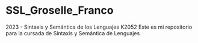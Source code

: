 # SSL_Groselle_Franco
2023 - Sintaxis y Semántica de los Lenguajes K2052
Este es mi repositorio para la cursada de Sintaxis y Semántica de Lenguajes

